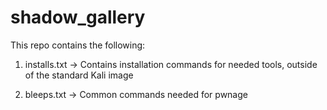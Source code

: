 # shadow_gallery

This repo contains the following:

1) installs.txt
-> Contains installation commands for needed tools, outside of the standard Kali image

2) bleeps.txt
-> Common commands needed for pwnage


